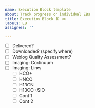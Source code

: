 ```yaml
---
name: Execution Block template
about: Track progress on individual EBs
title: Execution Block ID <>
labels: EB
assignees: ''

---
```


* [ ] Delivered?
* [ ] Downloaded? (specify where)
* [ ] Weblog Quality Assessment?
* [ ] Imaging: Continuum
* [ ] Imaging: Lines
   * [ ] HCO+
   * [ ] HNCO
   * [ ] H13CN
   * [ ] H13CO+/SiO
   * [ ] Cont 1
   * [ ] Cont 2
